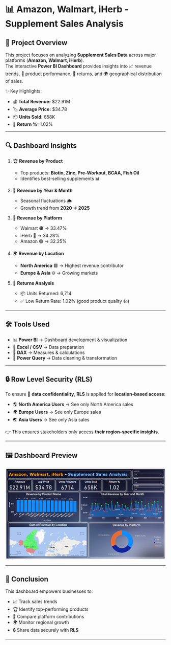 # 📊 Amazon, Walmart, iHerb - Supplement Sales Analysis  

## 📌 Project Overview  
This project focuses on analyzing **Supplement Sales Data** across major platforms (**Amazon, Walmart, iHerb**).  
The interactive **Power BI Dashboard** provides insights into 📈 revenue trends, 🛒 product performance, 🔄 returns, and 🌍 geographical distribution of sales.  

✨ Key Highlights:  
- 💰 **Total Revenue:** $22.91M  
- 🏷️ **Average Price:** $34.78  
- 📦 **Units Sold:** 658K  
- 🔄 **Return %:** 1.02%  

---

## 🔍 Dashboard Insights  
1. 🏆 **Revenue by Product**  
   - Top products: **Biotin, Zinc, Pre-Workout, BCAA, Fish Oil**  
   - Identifies best-selling supplements 📊  

2. 📅 **Revenue by Year & Month**  
   - Seasonal fluctuations 🌦️  
   - Growth trend from **2020 → 2025**  

3. 🛒 **Revenue by Platform**  
   - Walmart 🟠 → 33.47%  
   - iHerb 🔵 → 34.28%  
   - Amazon 🟢 → 32.25%  

4. 🌍 **Revenue by Location**  
   - **North America** 🟩 → Highest revenue contributor  
   - **Europe & Asia** 🌐 → Growing markets  

5. 🔄 **Returns Analysis**  
   - 📦 Units Returned: 6,714  
   - ✅ Low Return Rate: 1.02% (good product quality 👍)  

---

## 🛠 Tools Used  
- 📊 **Power BI** → Dashboard development & visualization  
- 📑 **Excel / CSV** → Data preparation  
- 🔢 **DAX** → Measures & calculations  
- 🧹 **Power Query** → Data cleaning & transformation  

---

## 🔒 Row Level Security (RLS)  
To ensure 🔐 **data confidentiality**, **RLS** is applied for **location-based access**:  
- 🌎 **North America Users** → See only North America sales  
- 🌍 **Europe Users** → See only Europe sales  
- 🌏 **Asia Users** → See only Asia sales  

👉 This ensures stakeholders only access **their region-specific insights**.  

---

## 🖼️ Dashboard Preview  
![Dashboard](Dashboard.png)  

---

## 🚀 Conclusion  
This dashboard empowers businesses to:  
- 📈 Track sales trends  
- 🏆 Identify top-performing products  
- 🛒 Compare platform contributions  
- 🌍 Monitor regional growth  
- 🔒 Share data securely with **RLS**  

---
